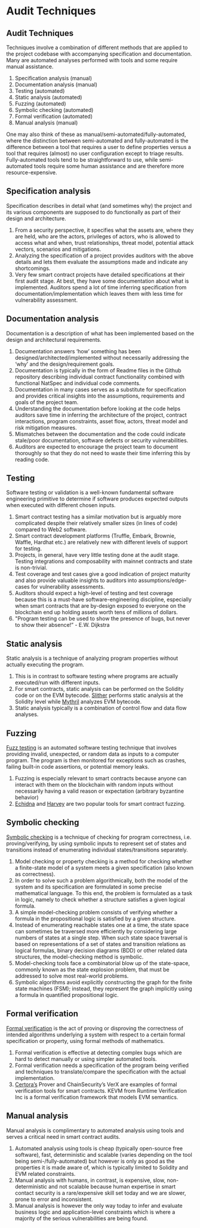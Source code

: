 # Audit Techniques

## Audit Techniques

Techniques involve a combination of different methods that are applied to the project codebase with accompanying specification and documentation. Many are automated analyses performed with tools and some require manual assistance.

1. Specification analysis (manual)
2. Documentation analysis (manual)
3. Testing (automated)
4. Static analysis (automated)
5. Fuzzing (automated)
6. Symbolic checking (automated)
7. Formal verification (automated)
8. Manual analysis (manual)

One may also think of these as manual/semi-automated/fully-automated, where the distinction between semi-automated and fully-automated is the difference between a tool that requires a user to define properties versus a tool that requires (almost) no user configuration except to triage results. Fully-automated tools tend to be straightforward to use, while semi-automated tools require some human assistance and are therefore more resource-expensive.

## Specification analysis

Specification describes in detail what (and sometimes why) the project and its various components are supposed to do functionally as part of their design and architecture.

1. From a security perspective, it specifies what the assets are, where they are held, who are the actors, privileges of actors, who is allowed to access what and when, trust relationships, threat model, potential attack vectors, scenarios and mitigations.
2. Analyzing the specification of a project provides auditors with the above details and lets them evaluate the assumptions made and indicate any shortcomings.
3. Very few smart contract projects have detailed specifications at their first audit stage. At best, they have some documentation about what is implemented. Auditors spend a lot of time inferring specification from documentation/implementation which leaves them with less time for vulnerability assessment.

## Documentation analysis

Documentation is a description of what has been implemented based on the design and architectural requirements.

1. Documentation answers ‘how’ something has been designed/architected/implemented without necessarily addressing the ‘why’ and the design/requirement goals.
2. Documentation is typically in the form of Readme files in the Github repository describing individual contract functionality combined with functional NatSpec and individual code comments.
3. Documentation in many cases serves as a substitute for specification and provides critical insights into the assumptions, requirements and goals of the project team.
4. Understanding the documentation before looking at the code helps auditors save time in inferring the architecture of the project, contract interactions, program constraints, asset flow, actors, threat model and risk mitigation measures.
5. Mismatches between the documentation and the code could indicate stale/poor documentation, software defects or security vulnerabilities.
6. Auditors are expected to encourage the project team to document thoroughly so that they do not need to waste their time inferring this by reading code.

## Testing

Software testing or validation is a well-known fundamental software engineering primitive to determine if software produces expected outputs when executed with different chosen inputs.

1. Smart contract testing has a similar motivation but is arguably more complicated despite their relatively smaller sizes (in lines of code) compared to Web2 software.
2. Smart contract development platforms (Truffle, Embark, Brownie, Waffle, Hardhat etc.) are relatively new with different levels of support for testing.
3. Projects, in general, have very little testing done at the audit stage. Testing integrations and composability with mainnet contracts and state is non-trivial.
4. Test coverage and test cases give a good indication of project maturity and also provide valuable insights to auditors into assumptions/edge-cases for vulnerability assessments.
5. Auditors should expect a high-level of testing and test coverage because this is a must-have software-engineering discipline, especially when smart contracts that are by-design exposed to everyone on the blockchain end up holding assets worth tens of millions of dollars.
6. "Program testing can be used to show the presence of bugs, but never to show their absence!” - E.W. Dijkstra

## Static analysis

Static analysis is a technique of analyzing program properties without actually executing the program.

1. This is in contrast to software testing where programs are actually executed/run with different inputs.
2. For smart contracts, static analysis can be performed on the Solidity code or on the EVM bytecode. [Slither](https://github.com/crytic/slither) performs static analysis at the Solidity level while [Mythril](https://github.com/ConsenSys/mythril) analyzes EVM bytecode.
3. Static analysis typically is a combination of control flow and data flow analyses.

## Fuzzing

[Fuzz testing](https://en.wikipedia.org/wiki/Fuzzing) is an automated software testing technique that involves providing invalid, unexpected, or random data as inputs to a computer program. The program is then monitored for exceptions such as crashes, failing built-in code assertions, or potential memory leaks.

1. Fuzzing is especially relevant to smart contracts because anyone can interact with them on the blockchain with random inputs without necessarily having a valid reason or expectation (arbitrary byzantine behavior)
2. [Echidna](https://github.com/crytic/echidna) and [Harvey](https://mariachris.github.io/Pubs/FSE-2020-Harvey.pdf) are two popular tools for smart contract fuzzing.

## Symbolic checking

[Symbolic checking](https://en.wikipedia.org/wiki/Model_checking#Symbolic_model_checking) is a technique of checking for program correctness, i.e. proving/verifying, by using symbolic inputs to represent set of states and transitions instead of enumerating individual states/transitions separately.

1. Model checking or property checking is a method for checking whether a finite-state model of a system meets a given specification (also known as correctness).
2. In order to solve such a problem algorithmically, both the model of the system and its specification are formulated in some precise mathematical language. To this end, the problem is formulated as a task in logic, namely to check whether a structure satisfies a given logical formula.
3. A simple model-checking problem consists of verifying whether a formula in the propositional logic is satisfied by a given structure.
4. Instead of enumerating reachable states one at a time, the state space can sometimes be traversed more efficiently by considering large numbers of states at a single step. When such state space traversal is based on representations of a set of states and transition relations as logical formulas, binary decision diagrams (BDD) or other related data structures, the model-checking method is symbolic.
5. Model-checking tools face a combinatorial blow up of the state-space, commonly known as the state explosion problem, that must be addressed to solve most real-world problems.
6. Symbolic algorithms avoid explicitly constructing the graph for the finite state machines (FSM); instead, they represent the graph implicitly using a formula in quantified propositional logic.

## Formal verification

[Formal verification](https://en.wikipedia.org/wiki/Formal_verification) is the act of proving or disproving the correctness of intended algorithms underlying a system with respect to a certain formal specification or property, using formal methods of mathematics.

1. Formal verification is effective at detecting complex bugs which are hard to detect manually or using simpler automated tools.
2. Formal verification needs a specification of the program being verified and techniques to translate/compare the specification with the actual implementation.
3. [Certora’s](https://www.certora.com/) Prover and ChainSecurity’s VerX are examples of formal verification tools for smart contracts. KEVM from Runtime Verification Inc is a formal verification framework that models EVM semantics.

## Manual analysis

Manual analysis is complimentary to automated analysis using tools and serves a critical need in smart contract audits.

1. Automated analysis using tools is cheap (typically open-source free software), fast, deterministic and scalable (varies depending on the tool being semi-/fully-automated) but however is only as good as the properties it is made aware of, which is typically limited to Solidity and EVM related constraints.
2. Manual analysis with humans, in contrast, is expensive, slow, non-deterministic and not scalable because human expertise in smart contact security is a rare/expensive skill set today and we are slower, prone to error and inconsistent.
3. Manual analysis is however the only way today to infer and evaluate business logic and application-level constraints which is where a majority of the serious vulnerabilities are being found.
